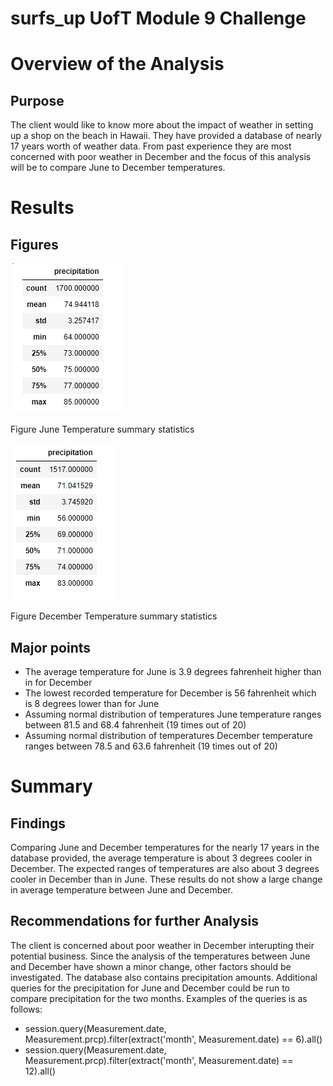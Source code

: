 # surfs_up UofT Module 9 Challenge

# Overview of the Analysis
## Purpose
The client would like to know more about the impact of weather in setting up a shop on the beach in Hawaii. They have provided a database of nearly 17 years worth of weather data. From past experience they are most concerned with poor weather in December and  the focus of this analysis will be to compare June to December temperatures.

# Results
## Figures
!["June temp summmary"](Resources/June_temp_summary.png)

Figure June Temperature summary statistics

!["December temp summary"](Resources/Dec_temp_summary.png)

Figure December Temperature summary statistics

## Major points
- The average temperature for June is 3.9 degrees fahrenheit higher than in for December
- The lowest recorded temperature for December is 56 fahrenheit which is 8 degrees lower than for June
- Assuming normal distribution of temperatures June temperature ranges between 81.5 and 68.4 fahrenheit (19 times out of 20)
- Assuming normal distribution of temperatures December temperature ranges between 78.5 and 63.6 fahrenheit (19 times out of 20)

# Summary
## Findings

Comparing June and December temperatures for the nearly 17 years in the database provided, the average temperature is about 3 degrees cooler in December. The expected ranges of temperatures are also about 3 degrees cooler in December than in June. These results do not show a large change in average temperature between June and December.

## Recommendations for further Analysis

The client is concerned about poor weather in December interupting their potential business. Since the analysis of the temperatures between June and December have shown a minor change, other factors should be investigated. The database also contains precipitation amounts. Additional queries for the precipitation for June and December could be run to compare precipitation for the two months. Examples of the queries is as follows:

- session.query(Measurement.date, Measurement.prcp).filter(extract('month', Measurement.date) == 6).all()
- session.query(Measurement.date, Measurement.prcp).filter(extract('month', Measurement.date) == 12).all()
